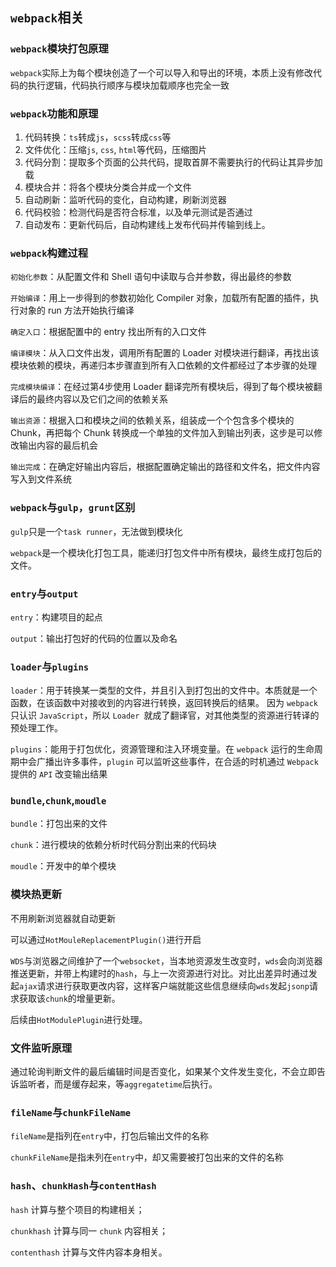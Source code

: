 ## `webpack`相关

### `webpack`模块打包原理

`webpack`实际上为每个模块创造了一个可以导入和导出的环境，本质上没有修改代码的执行逻辑，代码执行顺序与模块加载顺序也完全一致



### `webpack`功能和原理

1. 代码转换：`ts`转成`js`，`scss`转成`css`等
2. 文件优化：压缩`js`, `css`, `html`等代码，压缩图片
3. 代码分割：提取多个页面的公共代码，提取首屏不需要执行的代码让其异步加载
4. 模块合并：将各个模块分类合并成一个文件
5. 自动刷新：监听代码的变化，自动构建，刷新浏览器
6. 代码校验：检测代码是否符合标准，以及单元测试是否通过
7. 自动发布：更新代码后，自动构建线上发布代码并传输到线上。



### `webpack`构建过程

`初始化参数`：从配置文件和 Shell 语句中读取与合并参数，得出最终的参数

`开始编译`：用上一步得到的参数初始化 Compiler 对象，加载所有配置的插件，执行对象的 run 方法开始执行编译

`确定入口`：根据配置中的 entry 找出所有的入口文件

`编译模块`：从入口文件出发，调用所有配置的 Loader 对模块进行翻译，再找出该模块依赖的模块，再递归本步骤直到所有入口依赖的文件都经过了本步骤的处理

`完成模块编译`：在经过第4步使用 Loader 翻译完所有模块后，得到了每个模块被翻译后的最终内容以及它们之间的依赖关系

`输出资源`：根据入口和模块之间的依赖关系，组装成一个个包含多个模块的 Chunk，再把每个 Chunk 转换成一个单独的文件加入到输出列表，这步是可以修改输出内容的最后机会

`输出完成`：在确定好输出内容后，根据配置确定输出的路径和文件名，把文件内容写入到文件系统



### `webpack`与`gulp`，`grunt`区别

`gulp`只是一个`task runner`，无法做到模块化

`webpack`是一个模块化打包工具，能递归打包文件中所有模块，最终生成打包后的文件。



### `entry`与`output`

`entry`：构建项目的起点

`output`：输出打包好的代码的位置以及命名



### `loader`与`plugins`

`loader`：用于转换某一类型的文件，并且引入到打包出的文件中。本质就是一个函数，在该函数中对接收到的内容进行转换，返回转换后的结果。 因为 `webpack` 只认识 `JavaScript`，所以 `Loader `就成了翻译官，对其他类型的资源进行转译的预处理工作。

`plugins`：能用于打包优化，资源管理和注入环境变量。在 `webpack` 运行的生命周期中会广播出许多事件，`plugin` 可以监听这些事件，在合适的时机通过 `Webpack` 提供的 `API` 改变输出结果



### `bundle`,`chunk`,`moudle`

`bundle`：打包出来的文件

`chunk`：进行模块的依赖分析时代码分割出来的代码块

`moudle`：开发中的单个模块



### 模块热更新

不用刷新浏览器就自动更新

可以通过`HotMouleReplacementPlugin()`进行开启

`WDS`与浏览器之间维护了一个`websocket`，当本地资源发生改变时，`wds`会向浏览器推送更新，并带上构建时的`hash`，与上一次资源进行对比。对比出差异时通过发起`ajax`请求进行获取更改内容，这样客户端就能这些信息继续向`wds`发起`jsonp`请求获取该`chunk`的增量更新。

后续由`HotModulePlugin`进行处理。



### 文件监听原理

通过轮询判断文件的最后编辑时间是否变化，如果某个文件发生变化，不会立即告诉监听者，而是缓存起来，等`aggregatetime`后执行。



### `fileName`与`chunkFileName`

`fileName`是指列在`entry`中，打包后输出文件的名称

`chunkFileName`是指未列在`entry`中，却又需要被打包出来的文件的名称



### `hash`、`chunkHash`与`contentHash`

`hash` 计算与整个项目的构建相关；

`chunkhash` 计算与同一 `chunk` 内容相关；

`contenthash` 计算与文件内容本身相关。
